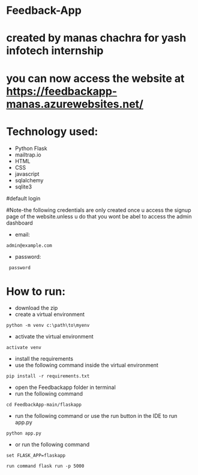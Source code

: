 # Feedback-App 
# created by manas chachra for yash infotech internship
# you can now  access  the   website at https://feedbackapp-manas.azurewebsites.net/
# Technology used:
- Python Flask
- mailtrap.io
- HTML
- CSS
- javascript
- sqlalchemy
- sqlite3

#default login

#Note-the  following credentials  are only created once  u access the  signup page   of the  website.unless u do that  you wont   be abel to access the admin dashboard
- email:
```
admin@example.com
```
- password:
```
 password
 ```
# How to run:
- download the zip
- create a virtual environment 
```
python -m venv c:\path\to\myenv
```
- activate the virtual environment
```
activate venv
```
- install the requirements
- use the  following command inside the virtual environment
```
pip install -r requirements.txt 
```
- open the Feedbackapp folder in terminal
- run the following command
```
cd FeedbackApp-main/flaskapp
```
- run the following command or use the run button in the IDE to run app.py
```
python app.py
```
-  or run the following command
```
set FLASK_APP=flaskapp
```
```
run command flask run -p 5000
```
